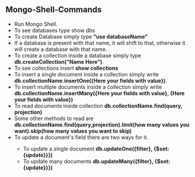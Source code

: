 <h2>Mongo-Shell-Commands</h2>
<ul>
  <li>Run Mongo Shell.</li>
  <li>To see databases type show dbs</li>
  <li>To create Database simply type <b>"use databaseName"</b></li>
  <li>If a database is present with that name, it will shift to that, otherwise it will create a database with that name.</li>
  <li>To create a collection inside a database simply type <b>db.createCollection("Name Here")</b>.</li>
  <li>To see collections insert <b>show collections</b></li>
  <li>To insert a single document inside a collection simply write <b>db.collectionName.insertOne({Here your fields with value})</b>.</li>
  <li>To insert multiple documents inside a collection simply write <b>db.collectionName.insertMany({Here your fields with value}, {Here your fields with value})</b></li>
  <li>To read documents inside collection <b>db.collectionName.find(query, projection)</b></li>
  <li>Some other methods to read are <b>db.collectionName.find(query,projection).limit(how many values you want).skip(how many values you want to skip)</b></li>
  <li>To update a document's field there are two ways for it.</li>
  <ul>
    <li>To update a single document <b>db.updateOne({filter}, {$set: {update}}})</b></li>
    <li>To update many documents <b>db.updateMany({filter}, {$set: {update}}})</b></li>
  </ul>
</ul>
